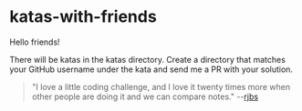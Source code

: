 # katas-with-friends

Hello friends!

There will be katas in the katas directory. Create a directory that matches your GitHub username under the kata and send me a PR with your solution.

> "I love a little coding challenge, and I love it twenty times more when other people are doing it and we can compare notes." --[rjbs](https://rjbs.cloud/blog/2022/12/befunge-made-me-smile/)
